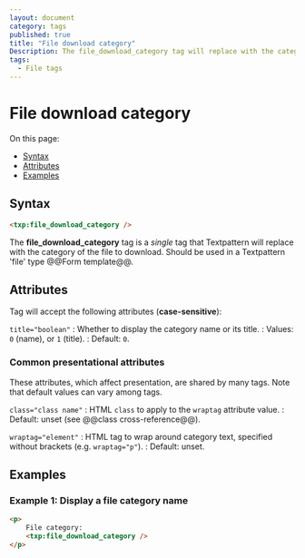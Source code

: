 ```yaml
---
layout: document
category: tags
published: true
title: "File download category"
Description: The file_download_category tag will replace with the category of the file to download.
tags:
  - File tags
---
```


# File download category

On this page:

* [Syntax](#syntax)
* [Attributes](#attributes)
* [Examples](#examples)

## Syntax

~~~ html
<txp:file_download_category />
~~~

The **file_download_category** tag is a *single* tag that Textpattern will replace with the category of the file to download. Should be used in a Textpattern 'file' type @@Form template@@.

## Attributes

Tag will accept the following attributes (**case-sensitive**):

`title="boolean"`
: Whether to display the category name or its title.
: Values: `0` (name), or `1` (title).
: Default: `0`.

### Common presentational attributes

These attributes, which affect presentation, are shared by many tags. Note that default values can vary among tags.

`class="class name"`
: HTML `class` to apply to the `wraptag` attribute value.
: Default: unset (see @@class cross-reference@@).

`wraptag="element"`
: HTML tag to wrap around category text, specified without brackets (e.g. `wraptag="p"`).
: Default: unset.

## Examples

### Example 1: Display a file category name

~~~ html
<p>
    File category:
    <txp:file_download_category />
</p>

